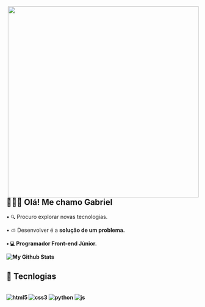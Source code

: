 <img src="https://cdn.discordapp.com/attachments/1101828434851811432/1246963399963705435/2.png?ex=665e4caa&is=665cfb2a&hm=53c8220287199cce338b3ad624b8d111d466291a09678d18218023cf8e6c615a&" min-width="500px" max-width="500px" width="500px" align="right">

## 🙋🏽‍♂️ Olá! Me chamo Gabriel
•   `🔍`   Procuro explorar novas tecnologias.

•   `⛅`   Desenvolver é a <b>solução<b> de um problema.

•   `💻`   Programador <b>Front-end<b> Júnior.

<img align="center" href="gabrielyzy.com.br" target="_blank" src="https://github-readme-stats.vercel.app/api/top-langs/?username=gabrielyzy&layout=compact&theme=transparent" alt="My Github Stats">


## 📡 Tecnlogias

<div style="display: inline_block"><br/>
<img align=center" alt="html5" src="https://img.shields.io/badge/HTML5-E34F26?style=for-the-badge&logo=html5&logoColor=white"/>
<img align=center" alt="css3" src="https://img.shields.io/badge/CSS3-1572B6?style=for-the-badge&logo=css3&logoColor=white"/>
<img align=center" alt="python" src="https://img.shields.io/badge/Python-14354C?style=for-the-badge&logo=python&logoColor=white"/>
<img align=center" alt="js"src="https://img.shields.io/badge/JavaScript-F7DF1E?style=for-the-badge&logo=javascript&logoColor=black"/>
</div><br/>
